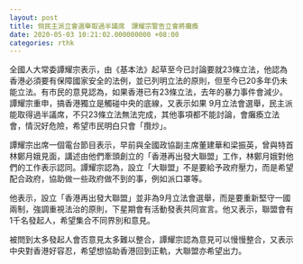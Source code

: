 ```yaml
---
layout: post
title: 倘民主派立會選舉取過半議席　譚耀宗警告立會將癱瘓
date: 2020-05-03 10:21:02.000000000 +08:00
categories: rthk
---
```


全國人大常委譚耀宗表示，由《基本法》起草至今已討論要就23條立法，他認為香港必須要有保障國家安全的法例，並已列明立法的原則，但至今已20多年仍未能立法。有市民的意見認為，如果香港已有23條立法，去年的暴力事件會減少。譚耀宗重申，搞香港獨立是觸碰中央的底線，又表示如果 9月立法會選舉，民主派能取得過半議席，不只23條立法無法完成，其他事項都不能討論，會癱瘓立法會，情況好危險，希望市民明白只會「攬炒」。

譚耀宗出席一個電台節目表示，早前與全國政協副主席董建華和梁振英，曾與特首林鄭月娥見面，講述由他們牽頭創立的「香港再出發大聯盟」工作，林鄭月娥對他們的工作表示認同。譚耀宗認為，設立「大聯盟」不是要給予政府壓力，而是希望配合政府，協助做一些政府做不到的事，例如派口罩等。

他表示，設立「香港再出發大聯盟」並非為9月立法會選舉，而是要重新堅守一國兩制，強調重視法治的原則，下星期會有活動發表共同宣言。他又表示，聯盟會有1千名發起人，希望集合不同界別和意見。

被問到太多發起人會否意見太多難以整合，譚耀宗認為意見可以慢慢整合，又表示中央對香港好容忍，希望想協助香港回到正軌，大聯盟亦希望出力。
